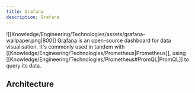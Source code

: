 ```yaml
---
title: Grafana
description: Grafana
---
```


![[Knowledge/Engineering/Technologies/assets/grafana-wallpaper.png|800]]
[Grafana](https://grafana.com/) is an open-source dashboard for data visualisation. It's commonly used in tandem with [[Knowledge/Engineering/Technologies/Prometheus|Prometheus]], using [[Knowledge/Engineering/Technologies/Prometheus#PromQL|PromQL]] to query its data.

## Architecture
